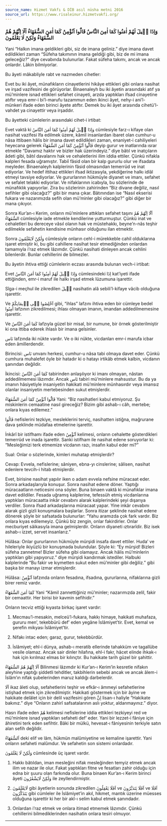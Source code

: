 ```yaml
---
source_name: Hizmet Vakfı & DİB asıl nüsha metni 2016
source_url: https://www.risaleinur.hizmetvakfi.org/
---
```

### وَاِذَا قٖيلَ لَهُمْ اٰمَنُوا كَمَٓا اٰمِنَ النَّاسُ قَالُٓوا اَنُؤْمِنُ كَمَٓا اٰمَنَ السُّفَهَٓاءُ اَلَٓا اِنَّهُمْ هُمُ السُّفَهَٓاءُ وَلٰكِنْ لَا يَعْلَمُونَ
Yani “Halkın imana geldikleri gibi, siz de imana geliniz.” diye imana davet edildikleri zaman “Süfeha takımının imana geldiği gibi, biz de mi imana geleceğiz?” diye cevabında bulunurlar. Fakat süfeha takımı, ancak ve ancak onlardır. Lâkin bilmiyorlar.

Bu âyeti mâkabliyle rabt ve nazmeden cihetler:

Evet bu iki âyet, münafıkların cinayetlerini hikâye ettikleri gibi onlara nasihat ve irşad vazifesini de görüyorlar. Binaenaleyh bu iki âyetin arasındaki atıf ya mü’minlere isnad ettikleri sefahet cinayeti, arzda yaptıkları ifsad cinayetine atıftır veya emr-i bi’l-marufu tazammun eden ikinci âyet, nehy-i ani’l-münkeri ifade eden birinci âyete atıftır. Demek bu iki âyet arasında cihetü’l-vahdet ya cinayettir veya irşaddır.

Bu âyetteki cümlelerin arasındaki cihet-i irtibat:

Evet vaktâ ki <span class="arabic" dir="rtl">وَاِذَا قٖيلَ لَهُمْ اٰمِنُوا كَمَٓا اٰمَنَ النَّاسُ</span> cümlesiyle farz-ı kifaye olan nasihat vazifesi îfa edilmek üzere, kâmil insanlardan ibaret olan cumhur-u nâsa ittibaen hâlis bir imana davet edildikleri zaman, enaniyet-i cahiliyeleri heyecana gelerek <span class="arabic" dir="rtl">قَالُٓوا اَنُؤْمِنُ كَمَٓا اٰمَنَ السُّفَهَٓاءُ</span> deyip gurur ve inatlarında ısrar etmekle “Davamız haktır ve bizler hak üzerindeyiz.” diye bâtıl ve inatçıların âdeti gibi, bâtıl davalarını hak ve cehaletlerini ilim iddia ettiler. Çünkü nifakla kalpleri fesada uğramıştır. Tabiî fâsid olan bir kalp gururlu olur ve ifsadata meyleder. Binaenaleyh kalplerinin fâsid olmasından temerrüd ve inat ediyorlar. Ve hedef ittihaz ettikleri ifsad iktizasıyla, yekdiğerine halkı idlâl etmeyi tavsiye ediyorlar. Ve gururlarının hükmüyle diyanet ve imanı, sefahet ve sefalet telakki ediyorlar. Ve nifaklarının icabıyla, bu sözlerinde de münafıklık yapıyorlar. Zira bu sözlerinin zahirinden “Biz divane değiliz, nasıl sefihler gibi olacağız?” gibi bir mana çıkar. Bâtınından ise “Nasıl ekserisi fukara ve nazarımızda sefih olan mü’minler gibi olacağız?” gibi diğer bir mana çıkıyor.

Sonra Kur’an-ı Kerim, onların mü’minlere attıkları sefahet taşını <span class="arabic" dir="rtl">اَلَٓا اِنَّهُمْ هُمُ السُّفَهَٓاءُ</span> cümlesiyle iade etmekle kendilerine yutturmuştur. Çünkü inat ve cehaletleri bu dereceye vâsıl olanın hak ve müstehakkı, beyne’n-nâs teşhir edilmekle sefahetin kendisine münhasır olduğunu ilan etmektir.

Sonra <span class="arabic" dir="rtl">وَلٰكِنْ لَايَعْلَمُونَ</span> cümlesiyle onların cehl-i mürekkeble cahil olduklarına işaret etmiştir ki, bu gibi cahillere nasihat tesir etmediğinden onlardan tamamıyla i’raz etmek lâzımdır. Çünkü nasihati dinleyen ancak cehlini bilenlerdir. Bunlar cehillerini de bilmezler.

Bu âyetin ihtiva ettiği cümlelerin eczası arasında bulunan vech-i irtibat:

Evet <span class="arabic" dir="rtl">وَاِذَا قٖيلَ لَهُمْ اٰمِنُوا كَمَٓا اٰمَنَ النَّاسُ</span> cümlesindeki <span class="arabic" dir="rtl">اِذَا</span> kat’iyeti ifade ettiğinden, emr-i maruf ile halkı irşad etmek lüzumuna işarettir.

Sîga-i meçhul ile zikredilen <span class="arabic" dir="rtl">قٖيلَ</span> nasihatin alâ sebili’l-kifaye vâcib olduğuna işarettir.

Ve <span class="arabic" dir="rtl">اَخْلِصُوا فٖى اٖيمَانِكُمْ</span> gibi, “ihlas” lafzını ihtiva eden bir cümleye bedel <span class="arabic" dir="rtl">اٰمِنُوا</span> lafzının zikredilmesi; ihlası olmayan imanın, imandan addedilmemesine işarettir.

Ve <span class="arabic" dir="rtl">كَمَا اٰمَنَ النَّاسُ</span> lafzıyla güzel bir misal, bir numune, bir örnek gösterilmiştir ki ona ittiba ederek ihlaslı bir imana gelsinler.

<span class="arabic" dir="rtl">نَاس</span> lafzında iki nükte vardır. Ve o iki nükte, vicdanları emr-i marufa icbar eden âmillerdendir.

Birincisi: <span class="arabic" dir="rtl">نَاس</span> unvanı herkesi, cumhur-u nâsa tabi olmaya davet eder. Çünkü cumhura muhalefet öyle bir hatadır ki o hatayı irtikâb etmek kalbin, vicdanın şanından değildir.

İkincisi: <span class="arabic" dir="rtl">كَمَٓا اٰمَنَ النَّاسُ</span> tabirinden anlaşılıyor ki imanı olmayan, nâstan addedilmemesi lâzımdır. Ancak <span class="arabic" dir="rtl">نَاس</span> tabiri mü’minlere mahsustur. Bu da ya imanın hâsiyetiyle insaniyetin hakikati mü’minlere münhasırdır veya imansız olanlar insaniyetin mertebesinden sukut etmişlerdir.

<span class="arabic" dir="rtl">قَالُٓوا اَنُؤْمِنُ كَمَٓا اٰمَنَ السُّفَهَٓاءُ</span> Yani: “Biz nasihatleri kabul etmiyoruz. Şu miskinlerin cemaatine nasıl gireceğiz? Bizim gibi ashab-ı câh, mertebe; onlara kıyas edilemez.”

<span class="arabic" dir="rtl">قَالُوا</span> nefislerini tezkiye, mesleklerini terviç, nasihatten istiğna, mağrurane dava şeklinde müdafaa etmelerine işarettir.

İnkârî bir istifhamı ifade eden <span class="arabic" dir="rtl">اَنُؤْمِنُ</span> kelimesi, onların cehalette gösterdikleri temerrüd ve inada işarettir. Sanki istifham ile nasihat edene soruyorlar ki: “Mesleğimizi terk etmemize vicdanın razı, insafın kabul eder mi?”

Sual: Onlar o sözlerinde, kimleri muhatap etmişlerdir?

Cevap: Evvela, nefislerine; sâniyen, ebna-yı cinslerine; sâlisen, nasihat edenlere tevcih-i hitab etmişlerdir.

Evet, birisine nasihat yapılır iken o adam evvela nefsine müracaat eder. Sonra arkadaşlarıyla konuşur. Sonra nasihat edene döner. Yaptığı müracaatların neticesini ona söyler. Buna binaen vaktâ ki münafıklar imana davet edildiler. Fesada uğramış kalplerine, tefessüh etmiş vicdanlarına yaptıkları müracaatta inkâr cevabını alarak kalplerindeki şeyi dışarıya verdiler. Sonra ifsad arkadaşlarına müracaat yapar. Yine inkâr cevabını alarak gizli gizli konuşmalara başlarlar. Sonra itizar şeklinde nasihat edene dönerek şöyle bir safsatada bulunurlar: “Yahu aramızda çok fark vardır. Biz onlara kıyas edilemeyiz. Çünkü biz zengin, onlar fakirdirler. Onlar mecburiyet sâikasıyla imana gelmişlerdir. Onların diyaneti ıztırarîdir. Biz isek ashab-ı izzet, servet insanlarız.”

Hülâsa: Onlar gururlarının hükmüyle mürşidi insafa davet ettiler. Huda’ ve hileleriyle ikiyüzlü bir konuşmada bulundular. Şöyle ki: “Ey mürşid! Bizleri süfeha zannetme! Bizler süfeha gibi olamayız. Ancak hâlis mü’minlerin yaptıkları gibi yapıyoruz.” diye mürşidi kandırmak istediler. Halbuki kalplerinde “Bu fakir ve kıymetten sukut eden mü’minler gibi değiliz.” gibi başka bir manayı izmar etmişlerdir.

Hülâsa: <span class="arabic" dir="rtl">اَنُؤْمِنُ</span> lafzında onların fesadına, ifsadına, gururlarına, nifaklarına gizli birer remiz vardır.

<span class="arabic" dir="rtl">كَمَٓا اٰمَنَ السُّفَهَٓاءُ</span> Yani “Kâmil zannettiğiniz mü’minler; nazarımızda zelil, fakir bir cemaattir. Her birisi bir kavmin sefihidir.”

Onların tecviz ettiği kıyasta birkaç işaret vardır:

1. Mecmau’l-mesakin, melceü’l-fukara, hakkı himaye, hakikati muhafaza, gururu men’, tekebbürü def’ eden yegâne İslâmiyet’tir. Evet, kemal ve şerefin mikyası İslâmiyet’tir.

2. Nifakı intac eden; garaz, gurur, tekebbürdür.

3. İslâmiyet; ehl-i dünya, ashab-ı meratib ellerinde tahakküm ve tagallübe vesile olamaz. Ancak sair dinler hilafına, ehl-i fakr, hâcet elinde ihkak-ı hak için kırılmaz elmas bir kılınçtır. Bu hakikate tarih güzel bir şahittir.

<span class="arabic" dir="rtl">اَلَا اِنَّهُمْ هُمُ السُّفَهَٓاءُ</span> Bilinmesi lâzımdır ki Kur’an-ı Kerim’in kesretle nifakın aleyhine yaptığı şiddetli tehditler, takbihlerin sebebi ancak ve ancak âlem-i İslâm’ın nifak şubelerinden maruz kaldığı darbelerdir.

<span class="arabic" dir="rtl">اَلَا</span> ikaz âleti olup, sefahetlerini teşhir ve efkâr-ı âmmeyi sefahetlerine istişhad etmek için zikredilmiştir. Hakikati göstermek için bir âyine ve hakikate delâlet için bir delil vazifesini gören <span class="arabic" dir="rtl">اِنَّ</span> lisan-ı haliyle “Hakikate bakınız.” diye “Onların zahirî safsatalarının aslı yoktur, aldanmayınız.” diyor.

Hasrı ifade eden <span class="arabic" dir="rtl">هُمْ</span> kelimesi nefislerine iddia ettikleri tezkiyeyi red ve mü’minlere isnad yaptıkları sefaheti def’ eder. Yani bir lezzet-i fâniye için âhiretini terk eden sefihtir. Bâki bir mülkü, hevesat-ı fâniyesinin terkiyle satın alan sefih değildir.

<span class="arabic" dir="rtl">اَلسُّفَهَٓاءُ</span> deki elif ve lâm, hükmün malûmiyetine ve kemaline işarettir. Yani onların sefaheti malûmdur. Ve sefahetin son sistemi onlardadır.

<span class="arabic" dir="rtl">وَلٰكِنْ لَا يَعْلَمُونَ</span> cümlesinde üç işaret vardır.

1. Hakkı bâtıldan, iman mesleğini nifak mesleğinden temyiz etmek ancak ilim ve nazar ile olur. Fakat yaptıkları fitne ve fesatları zahir olduğu için edna bir şuuru olan farkında olur. Buna binaen Kur’an-ı Kerim birinci âyeti <span class="arabic" dir="rtl">وَلٰكِنْ لَايَشْعُرُونَ</span> ile zeyllendirmiştir.

2. <span class="arabic" dir="rtl">لَايَعْلَمُونَ</span> gibi âyetlerin sonunda zikredilen <span class="arabic" dir="rtl">اَفَلَا يَعْقِلُونَ</span> ve <span class="arabic" dir="rtl">اَفَلَا يَتَدَبَّرُونَ</span> ve <span class="arabic" dir="rtl">اَفَلَا يَتَذَكَّرُونَ</span> gibi cümleler ile İslâmiyet’in akıl, hikmet, mantık üzerine müesses olduğuna işarettir ki her bir akl-ı selim kabul etmek şanındadır.

3. Onlardan i’raz etmek ve onlara itimad etmemek lâzımdır. Çünkü cehillerini bilmediklerinden nasihatin onlara tesiri olmuyor.

***

